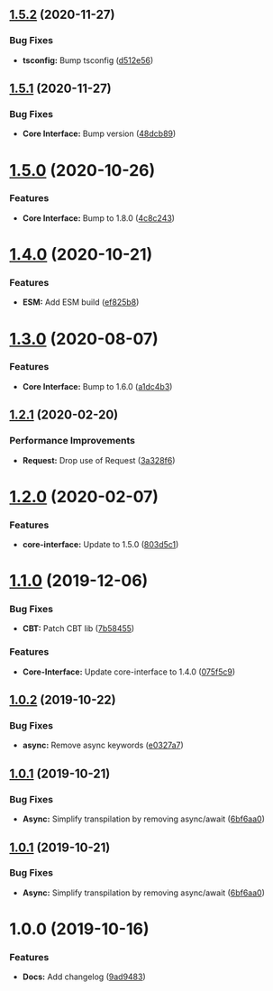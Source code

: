 ## [1.5.2](https://github.com/ideal-postcodes/core-browser/compare/1.5.1...1.5.2) (2020-11-27)


### Bug Fixes

* **tsconfig:** Bump tsconfig ([d512e56](https://github.com/ideal-postcodes/core-browser/commit/d512e562ed5572782b0ae5f96c97358e4cb3aa52))

## [1.5.1](https://github.com/ideal-postcodes/core-browser/compare/1.5.0...1.5.1) (2020-11-27)


### Bug Fixes

* **Core Interface:** Bump version ([48dcb89](https://github.com/ideal-postcodes/core-browser/commit/48dcb89515e57db9d17d47e7a98bc5198257a99d))

# [1.5.0](https://github.com/ideal-postcodes/core-browser/compare/1.4.0...1.5.0) (2020-10-26)


### Features

* **Core Interface:** Bump to 1.8.0 ([4c8c243](https://github.com/ideal-postcodes/core-browser/commit/4c8c243b94d0e681da3e4d7648e1eea7ebfd0846))

# [1.4.0](https://github.com/ideal-postcodes/core-browser/compare/1.3.0...1.4.0) (2020-10-21)


### Features

* **ESM:** Add ESM build ([ef825b8](https://github.com/ideal-postcodes/core-browser/commit/ef825b8f31465996ab5fed9fc0808faaa169b45c))

# [1.3.0](https://github.com/ideal-postcodes/core-browser/compare/1.2.1...1.3.0) (2020-08-07)


### Features

* **Core Interface:** Bump to 1.6.0 ([a1dc4b3](https://github.com/ideal-postcodes/core-browser/commit/a1dc4b3e00d3171f67b1ec871baf28d1a7b3092d))

## [1.2.1](https://github.com/ideal-postcodes/core-browser/compare/1.2.0...1.2.1) (2020-02-20)


### Performance Improvements

* **Request:** Drop use of Request ([3a328f6](https://github.com/ideal-postcodes/core-browser/commit/3a328f6634820e87c19c8ba3694416970507f928))

# [1.2.0](https://github.com/ideal-postcodes/core-browser/compare/1.1.0...1.2.0) (2020-02-07)


### Features

* **core-interface:** Update to 1.5.0 ([803d5c1](https://github.com/ideal-postcodes/core-browser/commit/803d5c1cc9a3178ee7660669d91c0d9def57ac2a))

# [1.1.0](https://github.com/ideal-postcodes/core-browser/compare/1.0.2...1.1.0) (2019-12-06)


### Bug Fixes

* **CBT:** Patch CBT lib ([7b58455](https://github.com/ideal-postcodes/core-browser/commit/7b5845533e796f47e6238799d0d9ef77c59048ef))


### Features

* **Core-Interface:** Update core-interface to 1.4.0 ([075f5c9](https://github.com/ideal-postcodes/core-browser/commit/075f5c9b150ae828d8d58ca4f25b326b6714efeb))

## [1.0.2](https://github.com/ideal-postcodes/core-browser/compare/1.0.1...1.0.2) (2019-10-22)


### Bug Fixes

* **async:** Remove async keywords ([e0327a7](https://github.com/ideal-postcodes/core-browser/commit/e0327a7632c3ba8e9badbef5d66fd4e41e6f2821))

## [1.0.1](https://github.com/ideal-postcodes/core-browser/compare/1.0.0...1.0.1) (2019-10-21)


### Bug Fixes

* **Async:** Simplify transpilation by removing async/await ([6bf6aa0](https://github.com/ideal-postcodes/core-browser/commit/6bf6aa02372ddb77d24e622faa037ecc3b0488c9))

## [1.0.1](https://github.com/ideal-postcodes/core-browser/compare/1.0.0...1.0.1) (2019-10-21)


### Bug Fixes

* **Async:** Simplify transpilation by removing async/await ([6bf6aa0](https://github.com/ideal-postcodes/core-browser/commit/6bf6aa02372ddb77d24e622faa037ecc3b0488c9))

# 1.0.0 (2019-10-16)


### Features

* **Docs:** Add changelog ([9ad9483](https://github.com/ideal-postcodes/core-browser/commit/9ad94834ca7e516185e55dfba8403f1667dd9221))
